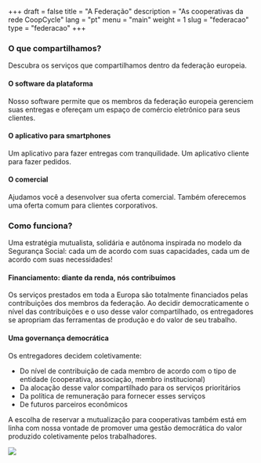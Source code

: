 +++
draft = false
title = "A Federação"
description = "As cooperativas da rede CoopCycle"
lang = "pt"
menu = "main"
weight = 1
slug = "federacao"
type = "federacao"
+++

<div class="row justify-content-center banner">
    <div class="col-md-8 col-md-offset-2 text-center">
        <h3 class="h3">O que compartilhamos?</h3>
        <p>
            Descubra os serviços que compartilhamos dentro da federação europeia.<br>
        </p>
    </div>
</div>

<div class="row">
    <div class="col-md-4 text-center">
        <i class="join-icon icon-platform"></i>
        <h4 class="h4">O software da plataforma</h4>
        <p>Nosso software permite que os membros da federação europeia gerenciem suas entregas e ofereçam um espaço de comércio eletrônico para seus clientes.</p>
    </div>
    <div class="col-md-4 text-center">
        <i class="join-icon icon-smartphone"></i>
        <h4 class="h4">O aplicativo para smartphones</h4>
        <p>Um aplicativo para fazer entregas com tranquilidade. Um aplicativo cliente para fazer pedidos.</p>
    </div>
    <div class="col-md-4 text-center">
        <i class="join-icon icon-business"></i>
        <h4 class="h4">O comercial</h4>
        <p>Ajudamos você a desenvolver sua oferta comercial. Também oferecemos uma oferta comum para clientes corporativos.</p>
    </div>
</div>




<div class="row justify-content-center">
    <div class="col-md-8 col-md-offset-2 text-center banner">
        <h3 class="h3">Como funciona?</h3>
        <p>
            Uma estratégia mutualista, solidária e autônoma inspirada no modelo da Segurança Social: cada um de acordo com suas capacidades, cada um de acordo com suas necessidades!
        </p>
    </div>
</div>

<div class="row">
    <div class="col-md-6">
        <h4 class="h4">Financiamento: diante da renda, nós contribuímos</h4>
        <p>Os serviços prestados em toda a Europa são totalmente financiados pelas contribuições dos membros da federação. Ao decidir democraticamente o nível das contribuições e o uso desse valor compartilhado, os entregadores se apropriam das ferramentas de produção e do valor de seu trabalho.</p>
        <h4 class="h4">Uma governança democrática</h4>
        <p>Os entregadores decidem coletivamente:
            <ul>
                <li>Do nível de contribuição de cada membro de acordo com o tipo de entidade (cooperativa, associação, membro institucional)</li>
                <li>Da alocação desse valor compartilhado para os serviços prioritários</li>
                <li>Da política de remuneração para fornecer esses serviços</li>
                <li>De futuros parceiros econômicos</li>
            </ul>
        </p>
        <p>
            A escolha de reservar a mutualização para cooperativas também está em linha com nossa vontade de promover uma gestão democrática do valor produzido coletivamente pelos trabalhadores.
        </p>
    </div>
    <div class="col-md-6" id="european-governance">
        <img class="img-fluid" src="/images/european-network/governance.png">
    </div>
</div>
